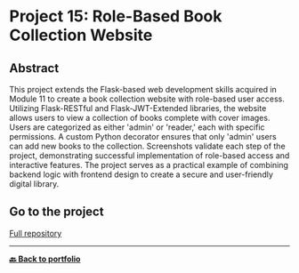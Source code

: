 # Project 15: Role-Based Book Collection Website
## Abstract
This project extends the Flask-based web development skills acquired in Module 11 to create a book collection website with role-based user access. Utilizing Flask-RESTful and Flask-JWT-Extended libraries, the website allows users to view a collection of books complete with cover images. Users are categorized as either 'admin' or 'reader,' each with specific permissions. A custom Python decorator ensures that only 'admin' users can add new books to the collection. Screenshots validate each step of the project, demonstrating successful implementation of role-based access and interactive features. The project serves as a practical example of combining backend logic with frontend design to create a secure and user-friendly digital library.

## Go to the project
[Full repository](https://github.com/Nicolagg/Data_Engineering_Certificate/tree/d6cfd5e3acd6de3b0ecb256f9d4984f0f566bcfb/Project_15%20Creating%20a%20Books%20Web%20Application)


---
**[🔙 Back to portfolio](https://nicolagg.github.io/)**
